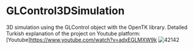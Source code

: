 # GLControl3DSimulation
3D simulation using the GLControl object with the OpenTK library.
Detailed Turkish explanation of the project on Youtube platform: [Youtube]https://www.youtube.com/watch?v=adxEGLMXW9k
![42142](https://user-images.githubusercontent.com/79880394/111609397-4c2cc980-87eb-11eb-9d71-80156e57f32f.png)
